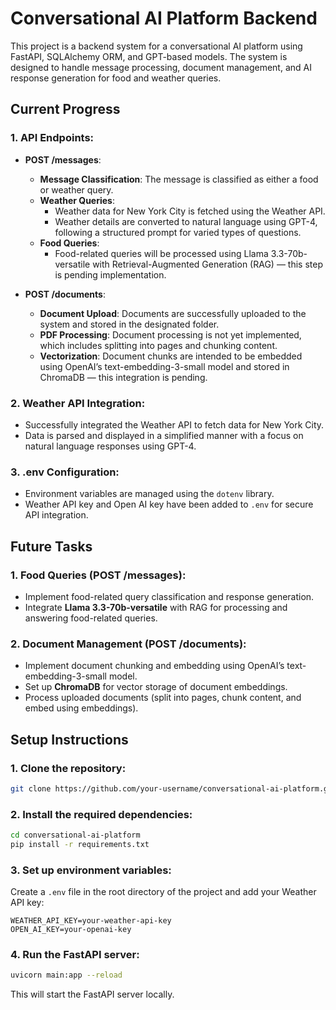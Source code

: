 # Conversational AI Platform Backend

This project is a backend system for a conversational AI platform using FastAPI, SQLAlchemy ORM, and GPT-based models. The system is designed to handle message processing, document management, and AI response generation for food and weather queries.

## Current Progress

### 1. **API Endpoints**:

- **POST /messages**: 
  - **Message Classification**: The message is classified as either a food or weather query.
  - **Weather Queries**: 
    - Weather data for New York City is fetched using the Weather API.
    - Weather details are converted to natural language using GPT-4, following a structured prompt for varied types of questions.
  - **Food Queries**: 
    - Food-related queries will be processed using Llama 3.3-70b-versatile with Retrieval-Augmented Generation (RAG) — this step is pending implementation.

- **POST /documents**:
  - **Document Upload**: Documents are successfully uploaded to the system and stored in the designated folder.
  - **PDF Processing**: Document processing is not yet implemented, which includes splitting into pages and chunking content.
  - **Vectorization**: Document chunks are intended to be embedded using OpenAI’s text-embedding-3-small model and stored in ChromaDB — this integration is pending.

### 2. **Weather API Integration**:
- Successfully integrated the Weather API to fetch data for New York City.
- Data is parsed and displayed in a simplified manner with a focus on natural language responses using GPT-4.

### 3. **.env Configuration**:
- Environment variables are managed using the `dotenv` library.
- Weather API key and Open AI key have been added to `.env` for secure API integration.

## Future Tasks

### 1. **Food Queries (POST /messages)**:
   - Implement food-related query classification and response generation.
   - Integrate **Llama 3.3-70b-versatile** with RAG for processing and answering food-related queries.

### 2. **Document Management (POST /documents)**:
   - Implement document chunking and embedding using OpenAI’s text-embedding-3-small model.
   - Set up **ChromaDB** for vector storage of document embeddings.
   - Process uploaded documents (split into pages, chunk content, and embed using embeddings).

## Setup Instructions

### 1. Clone the repository:
```bash
git clone https://github.com/your-username/conversational-ai-platform.git
```

### 2. Install the required dependencies:
```bash
cd conversational-ai-platform
pip install -r requirements.txt
```

### 3. Set up environment variables:
Create a `.env` file in the root directory of the project and add your Weather API key:
```text
WEATHER_API_KEY=your-weather-api-key
OPEN_AI_KEY=your-openai-key
```

### 4. Run the FastAPI server:
```bash
uvicorn main:app --reload
```
This will start the FastAPI server locally.


